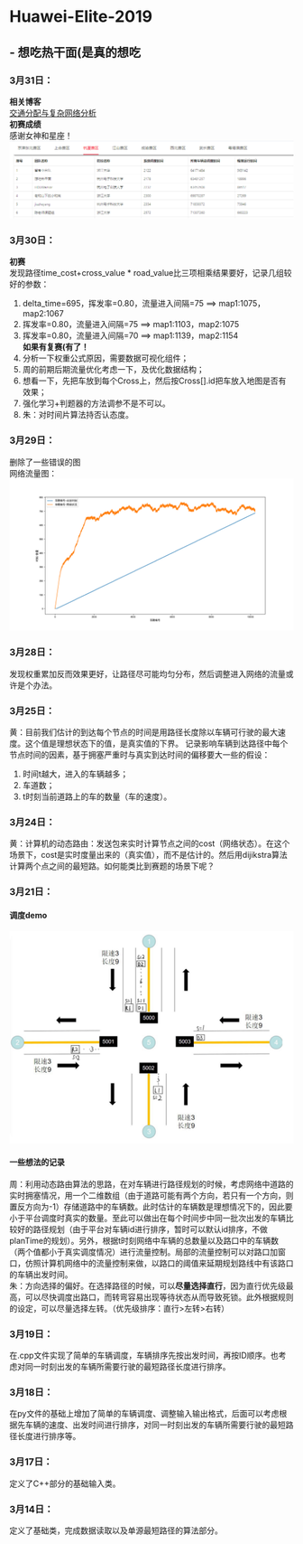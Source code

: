 # Huawei-Elite-2019
## - 想吃热干面(是真的想吃  
### 3月31日：  
**相关博客**  
[交通分配与复杂网络分析](https://blog.csdn.net/LZX19901012)  
**初赛成绩**  
感谢女神和星座！  
![初赛成绩](https://github.com/tools-only/Huawei-Elite-2019/blob/master/%E5%88%9D%E8%B5%9B%E6%88%90%E7%BB%A9.png?raw=true)   

### 3月30日：  
**初赛**  
发现路径time_cost+cross_value \* road_value比三项相乘结果要好，记录几组较好的参数：  
1. delta_time=695，挥发率=0.80，流量进入间隔=75 ==> map1:1075，map2:1067  
2. 挥发率=0.80，流量进入间隔=75 ==> map1:1103，map2:1075  
3. 挥发率=0.80，流量进入间隔=70 ==> map1:1139，map2:1154  
**如果有复赛(有了！**  
1. 分析一下权重公式原因，需要数据可视化组件；  
2. 周的前期后期流量优化考虑一下，及优化数据结构；  
3. 想看一下，先把车放到每个Cross上，然后按Cross[].id把车放入地图是否有效果；  
4. 强化学习+判题器的方法调参不是不可以。  
5. 朱：对时间片算法持否认态度。  
### 3月29日：
删除了一些错误的图  
网络流量图：  
![网络流量图](https://github.com/tools-only/Huawei-Elite-2019/blob/master/%E6%B5%81%E9%87%8F%E7%BB%9F%E8%AE%A1%E5%88%86%E6%9E%90/%E7%BD%91%E7%BB%9C%E6%B5%81%E9%87%8F%E5%9B%BE.png?raw=true)
### 3月28日：  
发现权重累加反而效果更好，让路径尽可能均匀分布，然后调整进入网络的流量或许是个办法。  
### 3月25日：
黄：目前我们估计的到达每个节点的时间是用路径长度除以车辆可行驶的最大速度。这个值是理想状态下的值，是真实值的下界。
记录影响车辆到达路径中每个节点时间的因素，基于拥塞严重时与真实到达时间的偏移要大一些的假设：  
1) 时间t越大，进入的车辆越多；  
2) 车道数；  
3) t时刻当前道路上的车的数量（车的速度）。
### 3月24日：  
黄：计算机的动态路由：发送包来实时计算节点之间的cost（网络状态）。在这个场景下，cost是实时度量出来的（真实值），而不是估计的。然后用dijikstra算法计算两个点之间的最短路。如何能类比到赛题的场景下呢？  
### 3月21日： 
#### 调度demo  
![路口调度实例图示(对应DGraph.py)](https://github.com/tools-only/Huawei-Elite-2019/blob/master/%E5%88%A4%E9%A2%98%E5%99%A8/%E8%B7%AF%E5%8F%A3%E8%B0%83%E5%BA%A6%E5%AE%9E%E4%BE%8B%E5%9B%BE.png?raw=true)  
#### 一些想法的记录    
周：利用动态路由算法的思路，在对车辆进行路径规划的时候，考虑网络中道路的实时拥塞情况，用一个二维数组（由于道路可能有两个方向，若只有一个方向，则置反方向为-1）存储道路中的车辆数。此时估计的车辆数是理想情况下的，因此要小于平台调度时真实的数量。至此可以做出在每个时间步中同一批次出发的车辆比较好的路径规划（由于平台对车辆id进行排序，暂时可以默认id排序，不做planTime的规划）。另外，根据t时刻网络中车辆的总数量以及路口中的车辆数（两个值都小于真实调度情况）进行流量控制。局部的流量控制可以对路口加窗口，仿照计算机网络中的流量控制来做，以路口的阈值来延期规划路线中有该路口的车辆出发时间。   
朱：方向选择的偏好。在选择路径的时候，可以**尽量选择直行**，因为直行优先级最高，可以尽快调度出路口，而转弯容易出现等待状态从而导致死锁。此外根据规则的设定，可以尽量选择左转。（优先级排序：直行>左转>右转）  
### 3月19日：  
在.cpp文件实现了简单的车辆调度，车辆排序先按出发时间，再按ID顺序。也考虑对同一时刻出发的车辆所需要行驶的最短路径长度进行排序。  
### 3月18日：  
在py文件的基础上增加了简单的车辆调度、调整输入输出格式，后面可以考虑根据先车辆的速度、出发时间进行排序，对同一时刻出发的车辆所需要行驶的最短路径长度进行排序等。  
### 3月17日：  
定义了C++部分的基础输入类。
### 3月14日：  
定义了基础类，完成数据读取以及单源最短路径的算法部分。 

